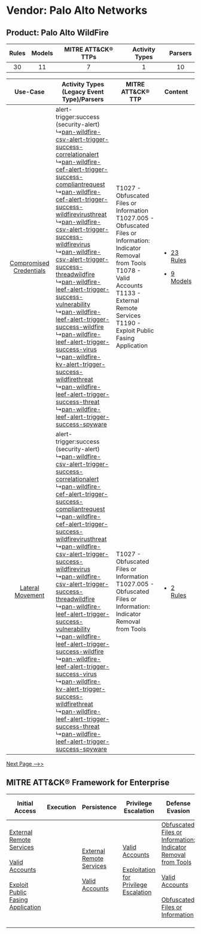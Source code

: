 Vendor: Palo Alto Networks
==========================
Product: Palo Alto WildFire
---------------------------
| Rules | Models | MITRE ATT&CK® TTPs | Activity Types | Parsers |
|:-----:|:------:|:------------------:|:--------------:|:-------:|
|  30   |   11   |         7          |       1        |   10    |

|    Use-Case    | Activity Types (Legacy Event Type)/Parsers    | MITRE ATT&CK® TTP    | Content    |
|:----:| ---- | ---- | ---- |
| [Compromised Credentials](../../../UseCases/uc_compromised_credentials.md) |  alert-trigger:success (security-alert)<br> ↳[pan-wildfire-csv-alert-trigger-success-correlationalert](Ps/pC_panwildfirecsvalerttriggersuccesscorrelationalert.md)<br> ↳[pan-wildfire-cef-alert-trigger-success-compliantrequest](Ps/pC_panwildfirecefalerttriggersuccesscompliantrequest.md)<br> ↳[pan-wildfire-cef-alert-trigger-success-wildfirevirusthreat](Ps/pC_panwildfirecefalerttriggersuccesswildfirevirusthreat.md)<br> ↳[pan-wildfire-csv-alert-trigger-success-wildfirevirus](Ps/pC_panwildfirecsvalerttriggersuccesswildfirevirus.md)<br> ↳[pan-wildfire-csv-alert-trigger-success-threadwildfire](Ps/pC_panwildfirecsvalerttriggersuccessthreadwildfire.md)<br> ↳[pan-wildfire-leef-alert-trigger-success-vulnerability](Ps/pC_panwildfireleefalerttriggersuccessvulnerability.md)<br> ↳[pan-wildfire-leef-alert-trigger-success-wildfire](Ps/pC_panwildfireleefalerttriggersuccesswildfire.md)<br> ↳[pan-wildfire-leef-alert-trigger-success-virus](Ps/pC_panwildfireleefalerttriggersuccessvirus.md)<br> ↳[pan-wildfire-kv-alert-trigger-success-wildfirethreat](Ps/pC_panwildfirekvalerttriggersuccesswildfirethreat.md)<br> ↳[pan-wildfire-leef-alert-trigger-success-threat](Ps/pC_panwildfireleefalerttriggersuccessthreat.md)<br> ↳[pan-wildfire-leef-alert-trigger-success-spyware](Ps/pC_panwildfireleefalerttriggersuccessspyware.md)<br> | T1027 - Obfuscated Files or Information<br>T1027.005 - Obfuscated Files or Information: Indicator Removal from Tools<br>T1078 - Valid Accounts<br>T1133 - External Remote Services<br>T1190 - Exploit Public Fasing Application<br> | [<ul><li>23 Rules</li></ul><ul><li>9 Models</li></ul>](RM/r_m_palo_alto_networks_palo_alto_wildfire_Compromised_Credentials.md) |
|        [Lateral Movement](../../../UseCases/uc_lateral_movement.md)        |  alert-trigger:success (security-alert)<br> ↳[pan-wildfire-csv-alert-trigger-success-correlationalert](Ps/pC_panwildfirecsvalerttriggersuccesscorrelationalert.md)<br> ↳[pan-wildfire-cef-alert-trigger-success-compliantrequest](Ps/pC_panwildfirecefalerttriggersuccesscompliantrequest.md)<br> ↳[pan-wildfire-cef-alert-trigger-success-wildfirevirusthreat](Ps/pC_panwildfirecefalerttriggersuccesswildfirevirusthreat.md)<br> ↳[pan-wildfire-csv-alert-trigger-success-wildfirevirus](Ps/pC_panwildfirecsvalerttriggersuccesswildfirevirus.md)<br> ↳[pan-wildfire-csv-alert-trigger-success-threadwildfire](Ps/pC_panwildfirecsvalerttriggersuccessthreadwildfire.md)<br> ↳[pan-wildfire-leef-alert-trigger-success-vulnerability](Ps/pC_panwildfireleefalerttriggersuccessvulnerability.md)<br> ↳[pan-wildfire-leef-alert-trigger-success-wildfire](Ps/pC_panwildfireleefalerttriggersuccesswildfire.md)<br> ↳[pan-wildfire-leef-alert-trigger-success-virus](Ps/pC_panwildfireleefalerttriggersuccessvirus.md)<br> ↳[pan-wildfire-kv-alert-trigger-success-wildfirethreat](Ps/pC_panwildfirekvalerttriggersuccesswildfirethreat.md)<br> ↳[pan-wildfire-leef-alert-trigger-success-threat](Ps/pC_panwildfireleefalerttriggersuccessthreat.md)<br> ↳[pan-wildfire-leef-alert-trigger-success-spyware](Ps/pC_panwildfireleefalerttriggersuccessspyware.md)<br> | T1027 - Obfuscated Files or Information<br>T1027.005 - Obfuscated Files or Information: Indicator Removal from Tools<br>    | [<ul><li>2 Rules</li></ul>](RM/r_m_palo_alto_networks_palo_alto_wildfire_Lateral_Movement.md)    |
[Next Page -->>](2_ds_palo_alto_networks_palo_alto_wildfire.md)

MITRE ATT&CK® Framework for Enterprise
--------------------------------------
| Initial Access                                                                                                                                                                                                                         | Execution | Persistence                                                                                                                                      | Privilege Escalation                                                                                                                                          | Defense Evasion                                                                                                                                                                                                                                                               | Credential Access | Discovery | Lateral Movement | Collection | Command and Control | Exfiltration | Impact |
| -------------------------------------------------------------------------------------------------------------------------------------------------------------------------------------------------------------------------------------- | --------- | ------------------------------------------------------------------------------------------------------------------------------------------------ | ------------------------------------------------------------------------------------------------------------------------------------------------------------- | ----------------------------------------------------------------------------------------------------------------------------------------------------------------------------------------------------------------------------------------------------------------------------- | ----------------- | --------- | ---------------- | ---------- | ------------------- | ------------ | ------ |
| [External Remote Services](https://attack.mitre.org/techniques/T1133)<br><br>[Valid Accounts](https://attack.mitre.org/techniques/T1078)<br><br>[Exploit Public Fasing Application](https://attack.mitre.org/techniques/T1190)<br><br> |           | [External Remote Services](https://attack.mitre.org/techniques/T1133)<br><br>[Valid Accounts](https://attack.mitre.org/techniques/T1078)<br><br> | [Valid Accounts](https://attack.mitre.org/techniques/T1078)<br><br>[Exploitation for Privilege Escalation](https://attack.mitre.org/techniques/T1068)<br><br> | [Obfuscated Files or Information: Indicator Removal from Tools](https://attack.mitre.org/techniques/T1027/005)<br><br>[Valid Accounts](https://attack.mitre.org/techniques/T1078)<br><br>[Obfuscated Files or Information](https://attack.mitre.org/techniques/T1027)<br><br> |                   |           |                  |            |                     |              |        |